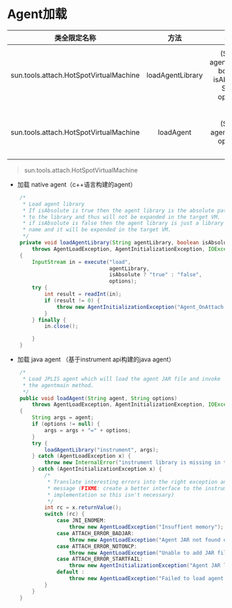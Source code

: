 # Agent加载

|类全限定名称|方法|参数|备注|
|:----:|:----:|:----:|:----|
|sun.tools.attach.HotSpotVirtualMachine|loadAgentLibrary|(String agentLibrary, boolean isAbsolute, String options)| 加载 native agent（c++语言构建的agent）|
|sun.tools.attach.HotSpotVirtualMachine|loadAgent|(String agent, String options)|  加载 java agent （基于instrument api构建）|

> sun.tools.attach.HotSpotVirtualMachine

+ 加载 native agent（c++语言构建的agent）
```java
    /*
     * Load agent library
     * If isAbsolute is true then the agent library is the absolute path
     * to the library and thus will not be expanded in the target VM.
     * if isAbsolute is false then the agent library is just a library
     * name and it will be expended in the target VM.
     */
    private void loadAgentLibrary(String agentLibrary, boolean isAbsolute, String options)
        throws AgentLoadException, AgentInitializationException, IOException
    {
        InputStream in = execute("load",
                                 agentLibrary,
                                 isAbsolute ? "true" : "false",
                                 options);
        try {
            int result = readInt(in);
            if (result != 0) {
                throw new AgentInitializationException("Agent_OnAttach failed", result);
            }
        } finally {
            in.close();

        }
    }
```
+ 加载 java agent （基于instrument api构建的java agent）
```java
    /*
     * Load JPLIS agent which will load the agent JAR file and invoke
     * the agentmain method.
     */
    public void loadAgent(String agent, String options)
        throws AgentLoadException, AgentInitializationException, IOException
    {
        String args = agent;
        if (options != null) {
            args = args + "=" + options;
        }
        try {
            loadAgentLibrary("instrument", args);
        } catch (AgentLoadException x) {
            throw new InternalError("instrument library is missing in target VM", x);
        } catch (AgentInitializationException x) {
            /*
             * Translate interesting errors into the right exception and
             * message (FIXME: create a better interface to the instrument
             * implementation so this isn't necessary)
             */
            int rc = x.returnValue();
            switch (rc) {
                case JNI_ENOMEM:
                    throw new AgentLoadException("Insuffient memory");
                case ATTACH_ERROR_BADJAR:
                    throw new AgentLoadException("Agent JAR not found or no Agent-Class attribute");
                case ATTACH_ERROR_NOTONCP:
                    throw new AgentLoadException("Unable to add JAR file to system class path");
                case ATTACH_ERROR_STARTFAIL:
                    throw new AgentInitializationException("Agent JAR loaded but agent failed to initialize");
                default :
                    throw new AgentLoadException("Failed to load agent - unknown reason: " + rc);
            }
        }
    }
```
